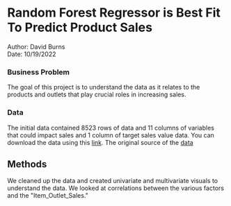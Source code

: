 # Random Forest Regressor is Best Fit To Predict Product Sales

Author: David Burns <br>
Date: 10/19/2022

### Business Problem
The goal of this project is to understand the data as it relates to the products and outlets that play crucial roles in increasing sales.  

### Data
The initial data contained 8523 rows of data and 11 columns of variables that could impact sales and 1 column of target sales value data.   You can download the data using this [link](https://drive.google.com/file/d/1syH81TVrbBsdymLT_jl2JIf6IjPXtSQw/view).  The original source of the [data](https://datahack.analyticsvidhya.com/contest/practice-problem-big-mart-sales-iii/)

## Methods



We cleaned up the data and created univariate and multivariate visuals to understand the data. We looked at correlations between the various factors and the "Item_Outlet_Sales."   

